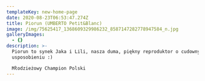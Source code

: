 ```yaml
---
templateKey: new-home-page
date: 2020-08-23T06:53:47.274Z
title: Piorun (UMBERTO Petit&Blanc)
image: /img/75625417_1368609329986232_8587147282778947584_n.jpg
galleryImages:
  - {}
description: >-
  Piorun to synek Jaka i Lili, nasza duma, piękny reproduktor o cudownym
  usposobieniu :)

  Młodzieżowy Champion Polski
---
```

